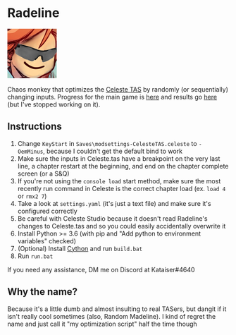 # Radeline
[![buhbaiSG](buhbaiSG.png)](https://www.frankerfacez.com/emoticon/316755-buhbaiSG)

Chaos monkey that optimizes the [Celeste TAS](https://github.com/ShootMe/CelesteTAS) by randomly (or sequentially) changing inputs. Progress for the main game is [here](https://github.com/Kataiser/radeline/projects/1) and results go [here](https://github.com/Kataiser/CelesteTAS/tree/radeline-results) (but I've stopped working on it).

## Instructions
1. Change `KeyStart` in `Saves\modsettings-CelesteTAS.celeste` to `- OemMinus`, because I couldn't get the default bind to work
2. Make sure the inputs in Celeste.tas have a breakpoint on the very last line, a chapter restart at the beginning, and end on the chapter complete screen (or a S&Q)
3. If you're not using the `console load` start method, make sure the most recently run command in Celeste is the correct chapter load (ex. `load 4` or `rmx2 7`)
4. Take a look at `settings.yaml` (it's just a text file) and make sure it's configured correctly
5. Be careful with Celeste Studio because it doesn't read Radeline's changes to Celeste.tas and so you could easily accidentally overwrite it
6. Install Python >= 3.6 (with pip and "Add python to environment variables" checked)
7. (Optional) Install [Cython](https://pypi.org/project/Cython/) and run `build.bat`
8. Run `run.bat`

If you need any assistance, DM me on Discord at Kataiser#4640

## Why the name?
Because it's a little dumb and almost insulting to real TASers, but dangit if it isn't really cool sometimes (also, Random Madeline). I kind of regret the name and just call it "my optimization script" half the time though
